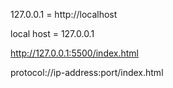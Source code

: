 127.0.0.1 = http://localhost

local host = 127.0.0.1

http://127.0.0.1:5500/index.html

protocol://ip-address:port/index.html